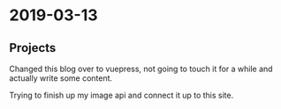 # 2019-03-13

## Projects

Changed this blog over to vuepress, not going to touch it for a while and actually write some content.

Trying to finish up my image api and connect it up to this site.
